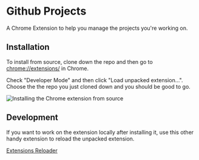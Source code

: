 # Github Projects

A Chrome Extension to help you manage the projects you're working on.

## Installation

To install from source, clone down the repo and then go to [chrome://extensions/](chrome://extensions/) in Chrome.

Check "Developer Mode" and then click "Load unpacked extension...". Choose the the repo you just cloned down and you should be good to go.

![Installing the Chrome extension from source](https://cloud.githubusercontent.com/assets/713128/13000856/93240696-d157-11e5-9939-431ac2b8eb1a.png)

## Development

If you want to work on the extension locally after installing it, use this other handy extension to reload the unpacked extension.

[Extensions Reloader](https://chrome.google.com/webstore/detail/extensions-reloader/fimgfedafeadlieiabdeeaodndnlbhid)
